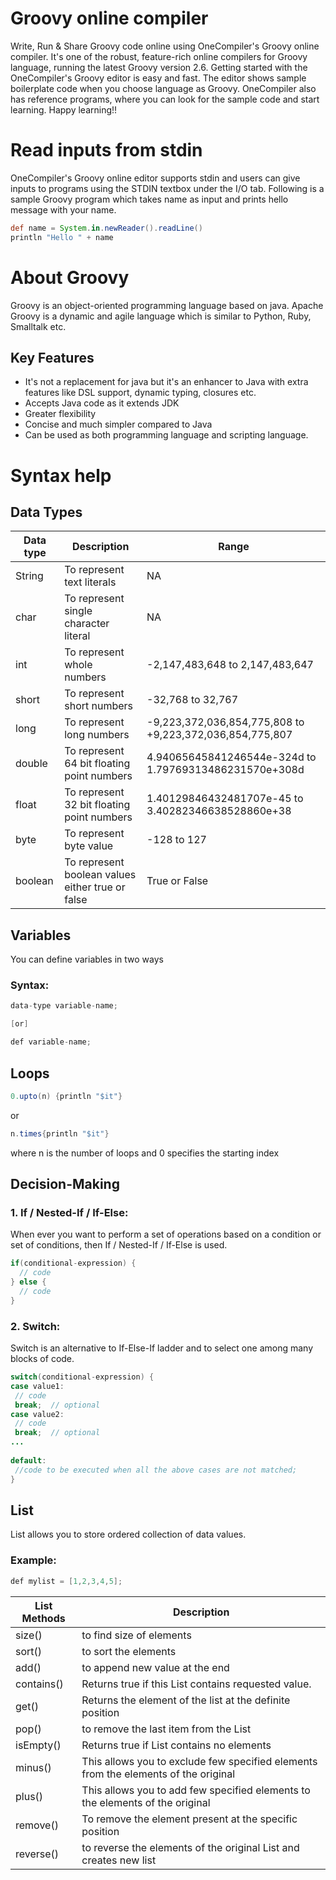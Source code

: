 # Groovy online compiler
Write, Run & Share Groovy code online using OneCompiler's Groovy online compiler. It's one of the robust, feature-rich online compilers for Groovy language, running the latest Groovy version 2.6. Getting started with the OneCompiler's Groovy editor is easy and fast. The editor shows sample boilerplate code when you choose language as Groovy. OneCompiler also has reference programs, where you can look for the sample code and start learning. Happy learning!!

# Read inputs from stdin
OneCompiler's Groovy online editor supports stdin and users can give inputs to programs using the STDIN textbox under the I/O tab. Following is a sample Groovy program which takes name as input and prints hello message with your name.

```groovy
def name = System.in.newReader().readLine()
println "Hello " + name
```
# About Groovy

Groovy is an object-oriented programming language based on java. Apache Groovy is a dynamic and agile language which is similar to Python, Ruby, Smalltalk etc. 

## Key Features

* It's not a replacement for java but it's an enhancer to Java with extra features like DSL support, dynamic typing, closures etc.
* Accepts Java code as it extends JDK
* Greater flexibility
* Concise and much simpler compared to Java
* Can be used as both programming language and scripting language.


# Syntax help
## Data Types

| Data type | Description | Range|
|----|-----|------|
|String | To represent text literals| NA|
|char| To represent single character literal|NA
|int| To represent whole numbers|-2,147,483,648 to 2,147,483,647|
|short| To represent short numbers|-32,768 to 32,767|
|long| To represent long numbers|-9,223,372,036,854,775,808 to +9,223,372,036,854,775,807|
|double| To represent 64 bit floating point numbers|4.94065645841246544e-324d to 1.79769313486231570e+308d|
|float| To represent 32 bit floating point numbers|1.40129846432481707e-45 to 3.40282346638528860e+38|
|byte| To represent byte value|-128 to 127|
|boolean| To represent boolean values either true or false|True or False|


## Variables

You can define variables in two ways

### Syntax:
```java
data-type variable-name;

[or]

def variable-name;
```

## Loops

```java
0.upto(n) {println "$it"}
```
or
```java
n.times{println "$it"}
```
where n is the number of loops and 0 specifies the starting index

## Decision-Making

### 1. If / Nested-If / If-Else:

When ever you want to perform a set of operations based on a condition or set of conditions, then If / Nested-If / If-Else is used.

```java
if(conditional-expression) {
  // code
} else {
  // code
}
```
### 2. Switch:

Switch is an alternative to If-Else-If ladder and to select one among many blocks of code.

```java
switch(conditional-expression) {    
case value1:    
 // code    
 break;  // optional  
case value2:    
 // code    
 break;  // optional  
...    
    
default:     
 //code to be executed when all the above cases are not matched;    
} 
```

## List
List allows you to store ordered collection of data values.

### Example:

```java
def mylist = [1,2,3,4,5];
```

| List Methods | Description |
|-----|------|
|size()| to find size of elements|
|sort()|to sort the elements|
|add()|to append new value at the end|
|contains()|Returns true if this List contains requested value.|
|get()|Returns the element of the list at the definite position|
|pop()|to remove the last item from the List|
|isEmpty()|Returns true if List contains no elements|
|minus()|This allows you to exclude few specified elements from the elements of the original|
|plus()|This allows you to add few specified elements to the elements of the original|
|remove()| To remove the element present at the specific position|
|reverse()|to reverse the elements of the original List and creates new list|


